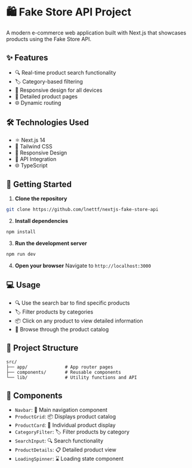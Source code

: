 # 🛍️ Fake Store API Project

A modern e-commerce web application built with Next.js that showcases products using the Fake Store API.

## ✨ Features

- 🔍 Real-time product search functionality
- 🏷️ Category-based filtering
- 📱 Responsive design for all devices
- 🎯 Detailed product pages
- 🌐 Dynamic routing

## 🛠️ Technologies Used

- ⚛️ Next.js 14
- 🎨 Tailwind CSS
- 📱 Responsive Design
- 🔄 API Integration
- 🌐 TypeScript

## 🚀 Getting Started

1. **Clone the repository**

```bash
git clone https://github.com/lnettf/nextjs-fake-store-api
```

2. **Install dependencies**

```bash
npm install
```

3. **Run the development server**

```bash
npm run dev
```

4. **Open your browser**
   Navigate to `http://localhost:3000`

## 💻 Usage

- 🔍 Use the search bar to find specific products
- 🏷️ Filter products by categories
- 📦 Click on any product to view detailed information
- 🛒 Browse through the product catalog

## 🌟 Project Structure

```
src/
├── app/              # App router pages
├── components/       # Reusable components
└── lib/              # Utility functions and API
```

## 📱 Components

- `Navbar`: 🎯 Main navigation component
- `ProductGrid`: 📦 Displays product catalog
- `ProductCard`: 🎴 Individual product display
- `CategoryFilter`: 🏷️ Filter products by category
- `SearchInput`: 🔍 Search functionality
- `ProductDetails`: 📋 Detailed product view
- `LoadingSpinner`: ⌛ Loading state component

